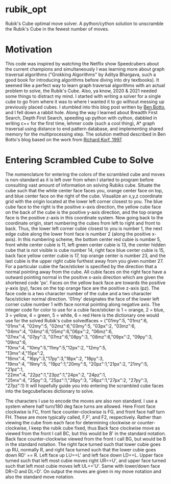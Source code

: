 # rubik_opt
Rubik's Cube optimal move solver. A python/cython solution to unscramble the Rubik's Cube in the fewest number of moves.

# Motivation
This code was inspired by watching the Netflix show Speedcubers about the current champions and simultaneously I was learning more about graph traversal algorithms ("Grokking Algorithms" by Aditya Bhargava, such a good book for introducing algorithms before diving into dry textbooks). It seemed like a perfect way to learn graph traversal algorithms with an actual problem to solve, the Rubik's Cube. Also, ya know, 2020 & 2021 needed some things to distract my mind. I started with writing a solver for a single cube to go from where it was to where I wanted it to go without messing up previously placed cubes. I stumbled into this blog post written by [Ben Botto](https://medium.com/@benjamin.botto/implementing-an-optimal-rubiks-cube-solver-using-korf-s-algorithm-bf750b332cf9 "Optimal Rubik's Cube Solving"), and I fell down a rabbit hole. Along the way I learned about Breadth First Search, Depth First Search, speeding up python with cython, dabbled in writing c++ for the first time, lehmer code (such a cool thing), A* graph traversal using distance to end pattern database, and implementing shared memory for the multiprocessing step. The solution method described in Ben Botto's blog based on the work from [Richard Korf, 1997](https://www.cs.princeton.edu/courses/archive/fall06/cos402/papers/korfrubik.pdf).

# Entering Scrambled Cube to Solve
The nomenclature for entering the colors of the scrambled cube and moves is non-standard as it is left over from when I started to program before consulting vast amount of information on solving Rubiks cube. Situate the cube such that the white center face faces you, orange center face on top, and blue center face on the right of the cube. Visualize an x,y,z coordinate grid with the origin located at the lower left corner closest to you. The blue cube face to the right is the positive x-axis direction, the yellow cube face on the back of the cube is the positive y-axis direction, and the top orange face is the positive z-axis in this coordinate system. Now going back to the coordinate origin, start numbering the cubes from left to right and front to back. Thus, the lower left corner cubie closest to you is number 1, the next edge cubie along the lower front face is number 2 (along the positive x-axis). In this numbering scheme, the bottom center red cubie is number 5, front white center cubie is 11, left green center cubie is 13, the center hidden cube that is not visible is cube number 14, right face blue center cubie is 15, back face yellow center cubie is 17, top orange center is number 23, and the last cubie is the upper right cubie furthest away from you given number 27. For a particular cubie the face/sticker is specified by the direction that a normal pointing away from the cube. All cubie faces on the right face have a outward pointing normal in the positive x-axis direction which are given the shortened code 'px'. Faces on the yellow back face are towards the positive y-axis (py), faces on the top orange face are the positive z-axis (pz). The face code is a two character number of the cube and a two character face/sticker normal direction. '01my' designates the face of the lower left corner cubie number 1 with face normal pointing along negative axis. The integer code for color to use for a cubie face/sticker is 
    1 = orange, 2 = blue, 3 = yellow, 4 = green, 5 = white, 6 = red
Here is the dictionary one would use for the solved Rubik's cube
    solvedfaces = {"01my":5, "01mz":6, "01mx":4, "02my":5, "02mz":6,"03my":5, "03px":2, "03mz":6,\
                 "04mx":4, "04mz":6,"05mz":6,"06px":2, "06mz":6,\
                 "07mx":4, "07py":3, "07mz":6,"08py":3, "08mz":6,"09px":2, "09py":3, "09mz":6,\
                 "10mx":4, "10my":5,"11my":5,"12px":2, "12my":5,\
                 "13mx":4,"15px":2,\
                 "16mx":4, "16py":3,"17py":3,"18px":2, "18py":3,\
                 "19mx":4, "19my":5, "19pz":1,"20my":5, "20pz":1,"21px":2, "21my":5, "21pz":1,\
                 "22mx":4, "22pz":1,"23pz":1,"24px":2, "24pz":1,\
                 "25mx":4, "25py":3, "25pz":1,"26py":3, "26pz":1,"27px":2, "27py":3, "27pz":1}
It will hopefully guide you into entering the scrambled cube faces into the begcubefaces dictionary to solve.

The characters I use to encode the moves are also non standard. I use a system where half turn/180 deg face turns are allowed. Here 
Front face clockwise is FC, front face counter-clockwise is FG, and front face half turn FH. These are more typically called, F,F', and F2, respectively. Rather than viewing the cube from each face for determining clockwise or counter-clockwise, I keep the rubik cube fixed, thus Back face clockwise move as viewed from the front I call BC, but this would be B' in the standard notation.  Back face counter-clockwise viewed from the front I call BG, but would be B in the standard notation. The right face turned such that lower cubie goes up RU, normally R, and right face turned such that the lower cubie goes down RD' == R. Left face up LU==L' and left face down LD==L. Upper face turned such that left most cubie moves right UR==U', and upper face turned such that left most cubie moves left UL=='U'. Same with lower/down face DR=D and DL=D'. On output the moves are given in my move notation and also the standard move notation.
